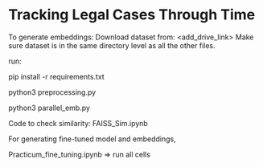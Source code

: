 # Tracking Legal Cases Through Time

To generate embeddings:
Download dataset from: <add_drive_link>
Make sure dataset is in the same directory level as all the other files. 

run:

pip install -r requirements.txt

python3 preprocessing.py

python3 parallel_emb.py


Code to check similarity: FAISS_Sim.ipynb


For generating fine-tuned model and embeddings,

Practicum_fine_tuning.ipynb => run all cells
